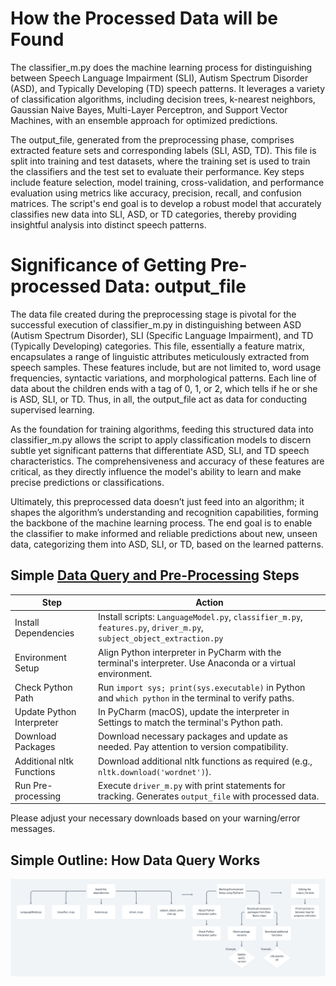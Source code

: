 # How the Processed Data will be Found
The classifier_m.py does the machine learning process for distinguishing between Speech Language Impairment (SLI), Autism Spectrum Disorder (ASD), and Typically Developing (TD) speech patterns. It leverages a variety of classification algorithms, including decision trees, k-nearest neighbors, Gaussian Naive Bayes, Multi-Layer Perceptron, and Support Vector Machines, with an ensemble approach for optimized predictions.

The output_file, generated from the preprocessing phase, comprises extracted feature sets and corresponding labels (SLI, ASD, TD). This file is split into training and test datasets, where the training set is used to train the classifiers and the test set to evaluate their performance. Key steps include feature selection, model training, cross-validation, and performance evaluation using metrics like accuracy, precision, recall, and confusion matrices. The script's end goal is to develop a robust model that accurately classifies new data into SLI, ASD, or TD categories, thereby providing insightful analysis into distinct speech patterns.

# Significance of Getting Pre-processed Data: output_file
The data file created during the preprocessing stage is pivotal for the successful execution of classifier_m.py 
in distinguishing between ASD (Autism Spectrum Disorder), SLI (Specific Language Impairment), and TD (Typically 
Developing) categories. This file, essentially a feature matrix, encapsulates a range of linguistic attributes 
meticulously extracted from speech samples. These features include, but are not limited to, word usage frequencies, 
syntactic variations, and morphological patterns.  Each line of data about the children ends with a tag of 0, 1, or 2, 
which tells if he or she is ASD, SLI, or TD. Thus, in all, the output_file act as data for conducting supervised learning.

As the foundation for training algorithms, feeding this structured data into classifier_m.py allows the script to apply
classification models to discern subtle yet significant patterns that differentiate ASD, SLI, and TD speech 
characteristics. The comprehensiveness and accuracy of these features are critical, as they directly influence 
the model's ability to learn and make precise predictions or classifications.

Ultimately, this preprocessed data doesn’t just feed into an algorithm; it shapes the algorithm’s understanding and 
recognition capabilities, forming the backbone of the machine learning process. The end goal is to enable the 
classifier to make informed and reliable predictions about new, unseen data, categorizing them into ASD, SLI, or TD, 
based on the learned patterns.

## Simple [Data Query and Pre-Processing](Code/Data-Query) Steps

| Step                        | Action                                                                                                   |
|-----------------------------|----------------------------------------------------------------------------------------------------------|
| Install Dependencies        | Install scripts: `LanguageModel.py`, `classifier_m.py`, `features.py`, `driver_m.py`, `subject_object_extraction.py` |
| Environment Setup           | Align Python interpreter in PyCharm with the terminal's interpreter. Use Anaconda or a virtual environment. |
| Check Python Path           | Run `import sys; print(sys.executable)` in Python and `which python` in the terminal to verify paths.     |
| Update Python Interpreter   | In PyCharm (macOS), update the interpreter in Settings to match the terminal's Python path.               |
| Download Packages           | Download necessary packages and update as needed. Pay attention to version compatibility.                 |
| Additional nltk Functions   | Download additional nltk functions as required (e.g., `nltk.download('wordnet')`).                        |
| Run Pre-processing          | Execute `driver_m.py` with print statements for tracking. Generates `output_file` with processed data.    |

Please adjust your necessary downloads based on your warning/error messages.

## Simple Outline: How Data Query Works
![](/DataQuery.png)


